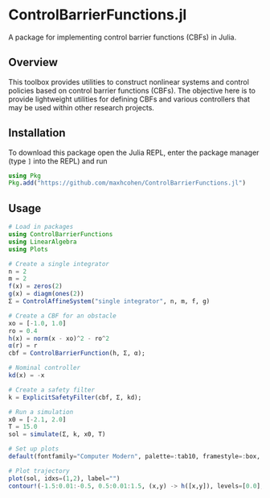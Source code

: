 # ControlBarrierFunctions.jl
A package for implementing control barrier functions (CBFs) in Julia.

## Overview
This toolbox provides utilities to construct nonlinear systems and control policies based on control barrier functions (CBFs). The objective here is to provide lightweight utilities for defining CBFs and various controllers that may be used within other research projects.

## Installation
To download this package open the Julia REPL, enter the package manager (type `]` into the REPL) and run
```julia
using Pkg
Pkg.add("https://github.com/maxhcohen/ControlBarrierFunctions.jl")
```

## Usage
```julia
# Load in packages
using ControlBarrierFunctions
using LinearAlgebra
using Plots

# Create a single integrator
n = 2
m = 2
f(x) = zeros(2)
g(x) = diagm(ones(2))
Σ = ControlAffineSystem("single integrator", n, m, f, g)

# Create a CBF for an obstacle
xo = [-1.0, 1.0]
ro = 0.4
h(x) = norm(x - xo)^2 - ro^2
α(r) = r
cbf = ControlBarrierFunction(h, Σ, α);

# Nominal controller
kd(x) = -x

# Create a safety filter
k = ExplicitSafetyFilter(cbf, Σ, kd);

# Run a simulation
x0 = [-2.1, 2.0]
T = 15.0
sol = simulate(Σ, k, x0, T)

# Set up plots
default(fontfamily="Computer Modern", palette=:tab10, framestyle=:box, grid=false, lw=2)

# Plot trajectory
plot(sol, idxs=(1,2), label="")
contour!(-1.5:0.01:-0.5, 0.5:0.01:1.5, (x,y) -> h([x,y]), levels=[0.0], colorbar=false, c="black")
```